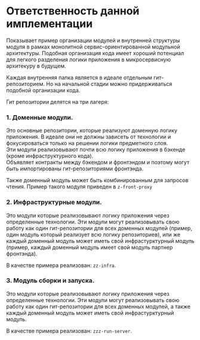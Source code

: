 # Ответственность данной имплементации

Показывает пример организации модулей и внутренней структуры модуля в рамках монолитной сервис-ориентированной модульной архитектуры.
Подобная организация кода имеет хороший потенциал для легкого разделения логики приложения в микросервисную архитекуру в будущем.

Каждая внутренняя папка является в идеале отдельным гит-репозиторием. Но на начальной стадии можно придерживаться подобной организации кода.

Гит репозитории делятся на три лагеря:

### 1. Доменные модули.

Это основные репозитории, которые реализуют доменную логику приложения. В идеале они не должны зависеть от технологии и фокусироваться только на решении логики предметного слоя.  
Эти модули реализовывают почти всю логику приложения в бэкенде (кроме инфраструктурного кода).  
Объявляет контракты между бэкендом и фронтэндом и поэтому могут быть импортированы гит-репозиториями фронтэнда.

Также доменный модуль может быть комбинированным для запросов чтения. Пример такого модуля приведен в `z-front-proxy`

### 2. Инфраструктурные модули.

Это модули которые реализовывают логику приложения через определенные технологии. Эти модули могут реализовывать свою работу как один гит-репозитории для всех доменных модулей (пример, один модуль который реализует всю логику репозиториев), или же каждый доменный модуль может иметь свой инфрастурктурный модуль (пример, каждый доменный модуль имеет свой модуль партнер фронтэнда).

В качестве примера реализован: `zz-infra`.

### 3. Модуль сборки и запуска.

Это модули которые реализовывают логику приложения через определенные технологии. Эти модули могут реализовывать свою работу как один гит-репозитории для всех доменных модулей, а также каждый доменный модуль может иметь свой инфрастурктурный модуль.

В качестве примера реализован: `zzz-run-server`.
